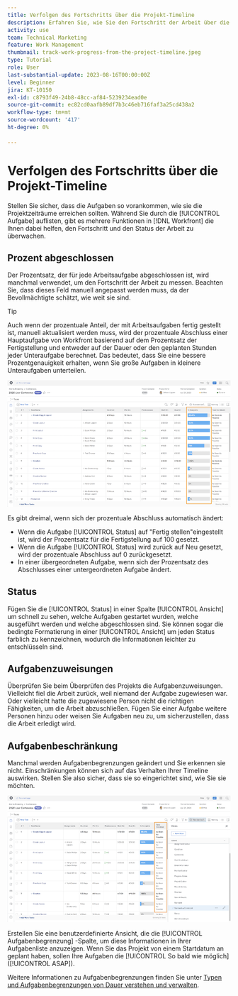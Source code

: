```yaml
---
title: Verfolgen des Fortschritts über die Projekt-Timeline
description: Erfahren Sie, wie Sie den Fortschritt der Arbeit über die Projekt-Timeline in [!DNL  Workfront] Verwendung von "Prozent abgeschlossen", "Status", "Zuweisungen"oder "Begrenzungen".
activity: use
team: Technical Marketing
feature: Work Management
thumbnail: track-work-progress-from-the-project-timeline.jpeg
type: Tutorial
role: User
last-substantial-update: 2023-08-16T00:00:00Z
level: Beginner
jira: KT-10150
exl-id: c8793f49-24b8-48cc-af84-5239234ead0e
source-git-commit: ec82cd0aafb89df7b3c46eb716faf3a25cd438a2
workflow-type: tm+mt
source-wordcount: '417'
ht-degree: 0%

---
```


# Verfolgen des Fortschritts über die Projekt-Timeline

Stellen Sie sicher, dass die Aufgaben so vorankommen, wie sie die Projektzeiträume erreichen sollten. Während Sie durch die [!UICONTROL Aufgabe] auflisten, gibt es mehrere Funktionen in [!DNL  Workfront] die Ihnen dabei helfen, den Fortschritt und den Status der Arbeit zu überwachen.

## Prozent abgeschlossen

Der Prozentsatz, der für jede Arbeitsaufgabe abgeschlossen ist, wird manchmal verwendet, um den Fortschritt der Arbeit zu messen. Beachten Sie, dass dieses Feld manuell angepasst werden muss, da der Bevollmächtigte schätzt, wie weit sie sind.

>[!TIP]
>
>Auch wenn der prozentuale Anteil, der mit Arbeitsaufgaben fertig gestellt ist, manuell aktualisiert werden muss, wird der prozentuale Abschluss einer Hauptaufgabe von Workfront basierend auf dem Prozentsatz der Fertigstellung und entweder auf der Dauer oder den geplanten Stunden jeder Unteraufgabe berechnet. Das bedeutet, dass Sie eine bessere Prozentgenauigkeit erhalten, wenn Sie große Aufgaben in kleinere Unteraufgaben unterteilen.


![Liste der Projektaufgaben anzeigen [!UICONTROL Prozent abgeschlossen] column](assets/planner-fund-task-percent-complete.png)

Es gibt dreimal, wenn sich der prozentuale Abschluss automatisch ändert:

* Wenn die Aufgabe [!UICONTROL Status] auf &quot;Fertig stellen&quot;eingestellt ist, wird der Prozentsatz für die Fertigstellung auf 100 gesetzt.
* Wenn die Aufgabe [!UICONTROL Status] wird zurück auf Neu gesetzt, wird der prozentuale Abschluss auf 0 zurückgesetzt.
* In einer übergeordneten Aufgabe, wenn sich der Prozentsatz des Abschlusses einer untergeordneten Aufgabe ändert.

## Status

Fügen Sie die [!UICONTROL Status] in einer Spalte [!UICONTROL Ansicht] um schnell zu sehen, welche Aufgaben gestartet wurden, welche ausgeführt werden und welche abgeschlossen sind. Sie können sogar die bedingte Formatierung in einer [!UICONTROL Ansicht] um jeden Status farblich zu kennzeichnen, wodurch die Informationen leichter zu entschlüsseln sind.

## Aufgabenzuweisungen

Überprüfen Sie beim Überprüfen des Projekts die Aufgabenzuweisungen. Vielleicht fiel die Arbeit zurück, weil niemand der Aufgabe zugewiesen war. Oder vielleicht hatte die zugewiesene Person nicht die richtigen Fähigkeiten, um die Arbeit abzuschließen. Fügen Sie einer Aufgabe weitere Personen hinzu oder weisen Sie Aufgaben neu zu, um sicherzustellen, dass die Arbeit erledigt wird.

## Aufgabenbeschränkung

Manchmal werden Aufgabenbegrenzungen geändert und Sie erkennen sie nicht. Einschränkungen können sich auf das Verhalten Ihrer Timeline auswirken. Stellen Sie also sicher, dass sie so eingerichtet sind, wie Sie sie möchten.

![Aufgabenliste des Projekts mit Spalte für Aufgabeneinschränkungen](assets/planner-fund-task-constraint.png)

Erstellen Sie eine benutzerdefinierte Ansicht, die die [!UICONTROL Aufgabenbegrenzung] -Spalte, um diese Informationen in Ihrer Aufgabenliste anzuzeigen. Wenn Sie das Projekt von einem Startdatum an geplant haben, sollen Ihre Aufgaben die [!UICONTROL So bald wie möglich] ([!UICONTROL ASAP]).

Weitere Informationen zu Aufgabenbegrenzungen finden Sie unter [Typen und Aufgabenbegrenzungen von Dauer verstehen und verwalten](https://experienceleague.adobe.com/docs/workfront-learn/tutorials-workfront/manage-work/intermediate-projects/understand-and-manage-duration-types-and-task-constraints.html).
